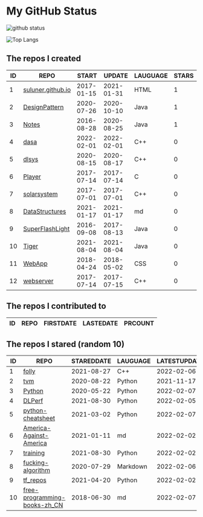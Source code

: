 # My GitHub Status

<img src="https://github-readme-stats-1.yihong0618.vercel.app/api?username=ThaddeusJiang&show_icons=true&&&hide_title=true&count_private=true" alt="github status" />

![Top Langs](https://github-readme-stats-1.yihong0618.vercel.app/api/top-langs/?username=ThaddeusJiang&layout=compact)

<!--START_SECTION:my_github-->
## The repos I created
| ID |                               REPO                                |   START    |   UPDATE   | LAUGUAGE | STARS |
|----|-------------------------------------------------------------------|------------|------------|----------|-------|
|  1 | [suluner.github.io](https://github.com/suluner/suluner.github.io) | 2017-01-15 | 2021-01-31 | HTML     |     1 |
|  2 | [DesignPattern](https://github.com/suluner/DesignPattern)         | 2020-07-26 | 2020-10-10 | Java     |     1 |
|  3 | [Notes](https://github.com/suluner/Notes)                         | 2016-08-28 | 2020-08-25 | Java     |     1 |
|  4 | [dasa](https://github.com/suluner/dasa)                           | 2022-02-01 | 2022-02-01 | C++      |     0 |
|  5 | [dlsys](https://github.com/suluner/dlsys)                         | 2020-08-15 | 2020-08-17 | C++      |     0 |
|  6 | [Player](https://github.com/suluner/Player)                       | 2017-07-14 | 2017-07-14 | C        |     0 |
|  7 | [solarsystem](https://github.com/suluner/solarsystem)             | 2017-07-01 | 2017-07-01 | C++      |     0 |
|  8 | [DataStructures](https://github.com/suluner/DataStructures)       | 2021-01-17 | 2021-01-17 | md       |     0 |
|  9 | [SuperFlashLight](https://github.com/suluner/SuperFlashLight)     | 2016-09-08 | 2017-08-13 | Java     |     0 |
| 10 | [Tiger](https://github.com/suluner/Tiger)                         | 2021-08-04 | 2021-08-04 | Java     |     0 |
| 11 | [WebApp](https://github.com/suluner/WebApp)                       | 2018-04-24 | 2018-05-02 | CSS      |     0 |
| 12 | [webserver](https://github.com/suluner/webserver)                 | 2017-07-14 | 2017-07-15 | C++      |     0 |

## The repos I contributed to
| ID | REPO | FIRSTDATE | LASTEDATE | PRCOUNT |
|----|------|-----------|-----------|---------|

## The repos I stared (random 10)
| ID |                                           REPO                                            | STAREDDATE | LAUGUAGE | LATESTUPDATE |
|----|-------------------------------------------------------------------------------------------|------------|----------|--------------|
|  1 | [folly](https://github.com/facebook/folly)                                                | 2021-08-27 | C++      | 2022-02-06   |
|  2 | [tvm](https://github.com/tqchen/tvm)                                                      | 2020-08-22 | Python   | 2021-11-17   |
|  3 | [Python](https://github.com/TheAlgorithms/Python)                                         | 2020-05-22 | Python   | 2022-02-07   |
|  4 | [DLPerf](https://github.com/Oneflow-Inc/DLPerf)                                           | 2021-08-30 | Python   | 2022-02-05   |
|  5 | [python-cheatsheet](https://github.com/gto76/python-cheatsheet)                           | 2021-03-02 | Python   | 2022-02-07   |
|  6 | [America-Against-America](https://github.com/zealotCE/America-Against-America)            | 2021-01-11 | md       | 2022-02-02   |
|  7 | [training](https://github.com/mlcommons/training)                                         | 2021-08-30 | Python   | 2022-02-02   |
|  8 | [fucking-algorithm](https://github.com/labuladong/fucking-algorithm)                      | 2020-07-29 | Markdown | 2022-02-06   |
|  9 | [tf_repos](https://github.com/lambdaji/tf_repos)                                          | 2021-04-20 | Python   | 2022-02-02   |
| 10 | [free-programming-books-zh_CN](https://github.com/justjavac/free-programming-books-zh_CN) | 2018-06-30 | md       | 2022-02-07   |

<!--END_SECTION:my_github-->